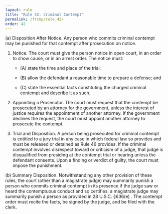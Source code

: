 ```yaml
---
layout: rule
title: "Rule 42. Criminal Contempt"
permalink: /frcmp/rule_42/
order: 42
---
```


(a) Disposition After Notice. Any person who commits criminal contempt may be punished for that contempt after prosecution on notice.


1. Notice. The court must give the person notice in open court, in an order to show cause, or in an arrest order. The notice must:


    - (A) state the time and place of the trial;


    - (B) allow the defendant a reasonable time to prepare a defense; and


    - (C) state the essential facts constituting the charged criminal contempt and describe it as such.


2. Appointing a Prosecutor. The court must request that the contempt be prosecuted by an attorney for the government, unless the interest of justice requires the appointment of another attorney. If the government declines the request, the court must appoint another attorney to prosecute the contempt.


3. Trial and Disposition. A person being prosecuted for criminal contempt is entitled to a jury trial in any case in which federal law so provides and must be released or detained as Rule 46 provides. If the criminal contempt involves disrespect toward or criticism of a judge, that judge is disqualified from presiding at the contempt trial or hearing unless the defendant consents. Upon a finding or verdict of guilty, the court must impose the punishment.


(b) Summary Disposition. Notwithstanding any other provision of these rules, the court (other than a magistrate judge) may summarily punish a person who commits criminal contempt in its presence if the judge saw or heard the contemptuous conduct and so certifies; a magistrate judge may summarily punish a person as provided in 28 U.S.C. §636(e) . The contempt order must recite the facts, be signed by the judge, and be filed with the clerk.
